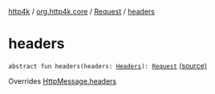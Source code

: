 [http4k](../../index.md) / [org.http4k.core](../index.md) / [Request](index.md) / [headers](./headers.md)

# headers

`abstract fun headers(headers: `[`Headers`](../-headers.md)`): `[`Request`](index.md) [(source)](https://github.com/http4k/http4k/blob/master/http4k-core/src/main/kotlin/org/http4k/core/http.kt#L140)

Overrides [HttpMessage.headers](../-http-message/headers.md)

